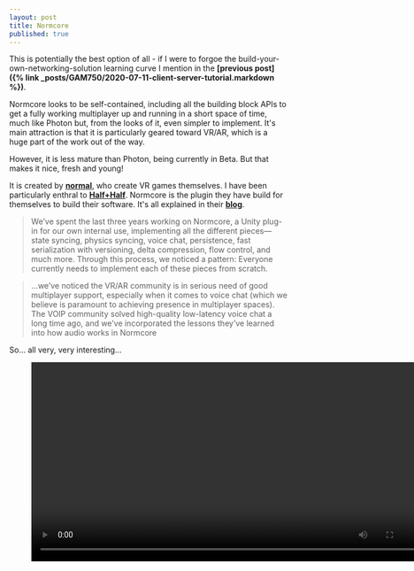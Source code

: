 ```yaml
---
layout: post
title: Normcore
published: true
---
```


This is potentially the best option of all - if I were to forgoe the build-your-own-networking-solution learning curve I mention in the **[previous post]({% link _posts/GAM750/2020-07-11-client-server-tutorial.markdown %})**.

Normcore looks to be self-contained, including all the building block APIs to get a fully working multiplayer up and running in a short space of time, much like Photon but, from the looks of it, even simpler to implement. It's main attraction is that it is particularly geared toward VR/AR, which is a huge part of the work out of the way. 

However, it is less mature than Photon, being currently in Beta. But that makes it nice, fresh and young!

It is created by **[normal](https://www.normalvr.com/)**, who create VR games themselves. I have been particularly enthral to **[Half+Half](https://halfandhalf.fun/)**. Normcore is the plugin they have build for themselves to build their software. It's all explained in their **[blog](https://www.normalvr.com/blog/normcore/)**.

>We’ve spent the last three years working on Normcore, a Unity plug-in for our own internal use, implementing all the different pieces—state syncing, physics syncing, voice chat, persistence, fast serialization with versioning, delta compression, flow control, and much more. Through this process, we noticed a pattern: Everyone currently needs to implement each of these pieces from scratch.

>...we’ve noticed the VR/AR community is in serious need of good multiplayer support, especially when it comes to voice chat (which we believe is paramount to achieving presence in multiplayer spaces). The VOIP community solved high-quality low-latency voice chat a long time ago, and we’ve incorporated the lessons they’ve learned into how audio works in Normcore

So... all very, very interesting...

<figure class="video_container">
  <video style="width:720px;" autoplay loop>
    <source src="\media\normcore-1.mp4" type="video/mp4">
    Woops! Your browser does not support the HTML5 video tag.
  </video>
</figure>
